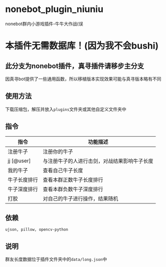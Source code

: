 # nonebot_plugin_niuniu
nonebot群内小游戏插件-牛牛大作战(误

# 本插件无需数据库！(因为我不会bushi)

## 此分支为nonebot插件，真寻插件请移步主分支

因真寻bot提供了一些通用函数，所以移植版本实现效果可能与真寻版本略有不同

## 使用方法
下载压缩包，解压并放入`plugins`文件夹或其他自定义文件夹中

## 指令
|指令|功能描述|
|---|---|
|注册牛子|注册你的牛子|
|jj [@user]|与注册牛子的人进行击剑，对战结果影响牛子长度|
|我的牛子|查看自己牛子长度|
|牛子长度排行|查看本群正数牛子长度排行|
|牛子深度排行|查看本群负数牛子深度排行|
|打胶|对自己的牛子进行操作，结果随机|

## 依赖

```
ujson, pillow, opencv-python
```

## 说明
群友长度数据位于插件文件夹中的`data/long.json`中
